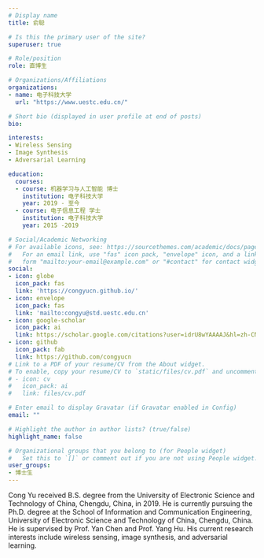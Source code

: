 ```yaml
---
# Display name
title: 俞聪

# Is this the primary user of the site?
superuser: true

# Role/position
role: 直博生

# Organizations/Affiliations
organizations:
- name: 电子科技大学
  url: "https://www.uestc.edu.cn/"

# Short bio (displayed in user profile at end of posts)
bio: 

interests:
- Wireless Sensing
- Image Synthesis
- Adversarial Learning

education:
  courses:
  - course: 机器学习与人工智能 博士
    institution: 电子科技大学
    year: 2019 - 至今
  - course: 电子信息工程 学士
    institution: 电子科技大学
    year: 2015 -2019

# Social/Academic Networking
# For available icons, see: https://sourcethemes.com/academic/docs/page-builder/#icons
#   For an email link, use "fas" icon pack, "envelope" icon, and a link in the
#   form "mailto:your-email@example.com" or "#contact" for contact widget.
social:
- icon: globe
  icon_pack: fas
  link: 'https://congyucn.github.io/'
- icon: envelope
  icon_pack: fas
  link: 'mailto:congyu@std.uestc.edu.cn'
- icon: google-scholar
  icon_pack: ai
  link: https://scholar.google.com/citations?user=idrU8wYAAAAJ&hl=zh-CN
- icon: github
  icon_pack: fab
  link: https://github.com/congyucn
# Link to a PDF of your resume/CV from the About widget.
# To enable, copy your resume/CV to `static/files/cv.pdf` and uncomment the lines below.
# - icon: cv
#   icon_pack: ai
#   link: files/cv.pdf

# Enter email to display Gravatar (if Gravatar enabled in Config)
email: ""

# Highlight the author in author lists? (true/false)
highlight_name: false

# Organizational groups that you belong to (for People widget)
#   Set this to `[]` or comment out if you are not using People widget.
user_groups:
- 博士生
---
```


Cong Yu received B.S. degree from the University of Electronic Science and Technology of China, Chengdu, China, in 2019. He is currently pursuing the Ph.D. degree at the School of Information and Communication Engineering, University of Electronic Science and Technology of China, Chengdu, China. He is supervised by Prof. Yan Chen and Prof. Yang Hu. His current research interests include wireless sensing, image synthesis, and adversarial learning.